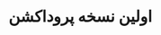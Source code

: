 <!DOCTYPE html>
<html lang="fa">
<head>
  <meta charset="UTF-8" />
  <meta name="viewport" content="width=device-width, initial-scale=1">
  <title>نسخه اول پروداکشن</title>
</head>
<body>
  <h1>اولین نسخه پروداکشن</h1>

  <script id="e4287603-2aab-4771-a40f-a4191ae8b8b2"  src="https://my.dartamas.com/chatButtonModule.js" data-url="sipOnline" ></script>
</body>
</html>
